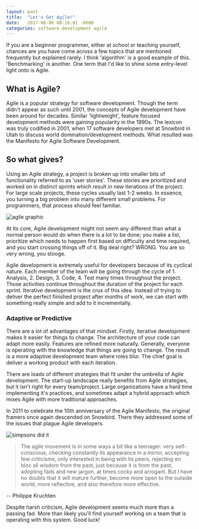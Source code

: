 ```yaml
---
layout: post
title:  "Let's Get Agile!"
date:   2017-06-06 08:16:01 -0600
categories: software development agile
---
```

If you are a beginner programmer, either at school or teaching yourself, chances are you have come across a few topics that are mentioned frequently but explained rarely. I think 'algorithm' is a good example of this. 'Benchmarking' is another. One term that I'd like to shine some entry-level light onto is Agile.
## What is Agile? ##

Agile is a popular strategy for software development. Though the term didn't appear as such until 2001, the concepts of Agile development have been around for decades. Similar 'lightweight', feature focused development methods were gaining popularity in the 1990s. The lexicon was truly codified in 2001, when 17 software developers met at Snowbird in Utah to discuss world domination/development methods. What resulted was the Manifesto for Agile Software Development.

## So what gives? ##

Using an Agile strategy, a project is broken up into smaller bits of functionality referred to as 'user stories'. These stories are prioritized and worked on in distinct sprints which result in new iterations of the project. For large scale projects, these cycles usually last 1-2 weeks. In essence, you turning a big problem into many different small problems. For programmers, that process should feel familiar.

![agile graphic](http://www.agilenutshell.com/assets/what-is-agile/incrementally-over-all-at-once.png)

At its core, Agile development might not seem any different than what a normal person would do when there is a lot to be done; you make a list, prioritize which needs to happen first based on difficulty and time required, and you start crossing things off of it. Big deal right? WRONG. You are so very wrong, you stooge.

Agile development is extremely useful for developers because of its cyclical nature. Each member of the team will be going through the cycle of 1. Analysis, 2. Design, 3. Code, 4. Test many times throughout the project. Those activities continue throughout the duration of the project for each sprint. Iterative development is the crux of this idea. Instead of trying to deliver the perfect finished project after months of work, we can start with something really simple and add to it incrementally.

### Adaptive or Predictive ###

There are a lot of advantages of that mindset. Firstly, iterative development makes it easier for things to change. The architecture of your code can adapt more easily. Features are refined more naturally. Generally, everyone is operating with the knowledge that things are going to change. The result is a more adaptive development team where roles blur. The chief goal is deliver a working product with each iteration.

There are loads of different strategies that fit under the umbrella of Agile development. The start-up landscape really benefits from Agile strategies, but it isn't right for every team/project. Large organizations have a hard time implementing it's practices, and sometimes adapt a hybrid approach which mixes Agile with more traditional approaches.

In 2011 to celebrate the 10th anniversary of the Agile Manifesto, the original framers once again descended on Snowbird. There they addressed some of the issues that plague Agile developers.

![simpsons did it](https://deadhomersociety.files.wordpress.com/2012/01/sideshowbobroberts6.png)

>The agile movement is in some ways a bit like a teenager: very self-conscious, checking constantly its appearance in a mirror, accepting few criticisms, only interested in being with its peers, rejecting en bloc all wisdom from the past, just because it is from the past, adopting fads and new jargon, at times cocky and arrogant. But I have no doubts that it will mature further, become more open to the outside world, more reflective, and also therefore more effective.

-- Philippe Kruchten

Despite harsh criticism, Agile development seems much more than a passing fad. More than likely you'll find yourself working on a team that is operating with this system. Good luck!
